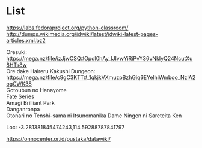 # List

https://labs.fedoraproject.org/python-classroom/ \
http://dumps.wikimedia.org/idwiki/latest/idwiki-latest-pages-articles.xml.bz2

Oresuki: https://mega.nz/file/izJjwCSQ#Opdl0hAy_IJlvwYiRiPvY36vNkIyQ24NcutXu8HTs8w \
Ore dake Haireru Kakushi Dungeon: https://mega.nz/file/c9gC3KTT#_1qkjkVXmuzpBzhGiq6EYelhlWmboo_NzIA2ogCWK38 \
Gotoubun no Hanayome \
Fate Series \
Amagi Brilliant Park \
Danganronpa \
Otonari no Tenshi-sama ni Itsunomanika Dame Ningen ni Sareteita Ken 

Loc: -3.281381845474243,114.59288787841797 

https://onnocenter.or.id/pustaka/datawiki/
